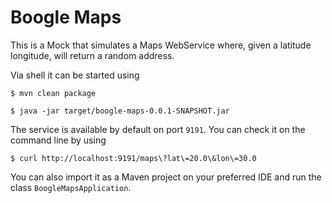 # Boogle Maps

This is a Mock that simulates a Maps WebService where, given a latitude
longitude, will return a random address.


Via shell it can be started using

```
$ mvn clean package
```

```
$ java -jar target/boogle-maps-0.0.1-SNAPSHOT.jar
```

The service is available by default on port `9191`. You can check it on the 
command line by using

```
$ curl http://localhost:9191/maps\?lat\=20.0\&lon\=30.0
``` 

You can also import it as a Maven project on your preferred IDE and 
run the class `BoogleMapsApplication`.